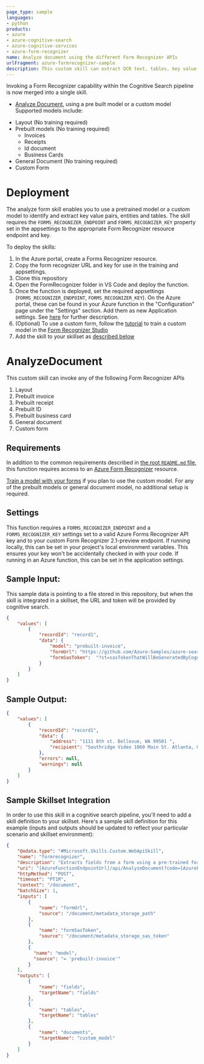 ```yaml
---
page_type: sample
languages:
- python
products:
- azure
- azure-cognitive-search
- azure-cognitive-services
- azure-form-recognizer
name: Analyze document using the different Form Recognizer APIs
urlFragment: azure-formrecognizer-sample
description: This custom skill can extract OCR text, tables, key value pairs and custom fomr fields from a document. 
---
```

Invoking a Form Recognizer capability within the Cognitive Search pipeline is now merged into a single skill.
* [Analyze Document](#AnalyzeDocument), using a pre built model or a custom model
Supported models include:
- Layout (No training required)
- Prebuilt models (No training required)
    - Invoices
    - Receipts
    - Id document
    - Business Cards
- General Document (No training required)
- Custom Form


# Deployment    

The analyze form skill enables you to use a pretrained model or a custom model to identify and extract key value pairs, entities and tables. The skill requires the `FORMS_RECOGNIZER_ENDPOINT` and `FORMS_RECOGNIZER_KEY` property set in the appsettings to the appropriate Form Recognizer resource endpoint and key.

To deploy the skills:
1. In the Azure portal, create a Forms Recognizer resource.
2. Copy the form recognizer URL and key for use in the training and appsettings.
3. Clone this repository
4. Open the FormRecognizer folder in VS Code and deploy the function.
5. Once the function is deployed, set the required appsettings (`FORMS_RECOGNIZER_ENDPOINT`, `FORMS_RECOGNIZER_KEY`).  On the Azure portal, these can be found in your Azure function in the "Configuration" page under the "Settings" section.  Add them as new Application settings.  See [here](https://docs.microsoft.com/en-us/azure/azure-functions/functions-how-to-use-azure-function-app-settings?tabs=portal#settings) for further description.  
6. (Optional) To use a custom form, follow the [tutorial](https://docs.microsoft.com/en-us/azure/applied-ai-services/form-recognizer/quickstarts/try-v3-form-recognizer-studio) to train a custom model in the [Form Recognizer Studio](https://formrecognizer.appliedai.azure.com/studio)
7. Add the skill to your skillset as [described below](#sample-skillset-integration)

# AnalyzeDocument

This custom skill can invoke any of the following Form Recognizer APIs
1. Layout
2. Prebuilt invoice
3. Prebuilt receipt
4. Prebuilt ID
5. Prebuilt business card
6. General document
7. Custom form

## Requirements

In addition to the common requirements described in [the root `README.md` file](../../README.md), this function requires access to an [Azure Form Recognizer](https://azure.microsoft.com/en-us/services/cognitive-services/form-recognizer/) resource. 

[Train a model with your forms](https://docs.microsoft.com/en-us/azure/applied-ai-services/form-recognizer/build-training-data-set) if you plan to use the custom model. For any of the prebuilt models or general document model, no additional setup is required. 

## Settings

This function requires a `FORMS_RECOGNIZER_ENDPOINT` and a `FORMS_RECOGNIZER_KEY` settings set to a valid Azure Forms Recognizer API key and to your custom Form Recognizer 2.1-preview endpoint. 
If running locally, this can be set in your project's local environment variables. This ensures your key won't be accidentally checked in with your code.
If running in an Azure function, this can be set in the application settings.

## Sample Input:

This sample data is pointing to a file stored in this repository, but when the skill is integrated in a skillset, the URL and token will be provided by cognitive search.

```json
{
    "values": [
        {
            "recordId": "record1",
            "data": { 
                "model": "prebuilt-invoice",
                "formUrl": "https://github.com/Azure-Samples/azure-search-power-skills/raw/master/SampleData/Invoice_4.pdf",
                "formSasToken":  "?st=sasTokenThatWillBeGeneratedByCognitiveSearch"
            }
        }
    ]
}
```

## Sample Output:

```json
{
    "values": [
        {
            "recordId": "record1",
            "data": {
                "address": "1111 8th st. Bellevue, WA 99501 ",
                "recipient": "Southridge Video 1060 Main St. Atlanta, GA 65024 "
            },
            "errors": null,
            "warnings": null
        }
    ]
}
```

## Sample Skillset Integration

In order to use this skill in a cognitive search pipeline, you'll need to add a skill definition to your skillset.
Here's a sample skill definition for this example (inputs and outputs should be updated to reflect your particular scenario and skillset environment):

```json
{
    "@odata.type": "#Microsoft.Skills.Custom.WebApiSkill",
    "name": "formrecognizer", 
    "description": "Extracts fields from a form using a pre-trained form recognition model",
    "uri": "[AzureFunctionEndpointUrl]/api/AnalyzeDocument?code=[AzureFunctionDefaultHostKey]",
    "httpMethod": "POST",
    "timeout": "PT1M",
    "context": "/document",
    "batchSize": 1,
    "inputs": [
        {
            "name": "formUrl",
            "source": "/document/metadata_storage_path"
        },
        {
            "name": "formSasToken",
            "source": "/document/metadata_storage_sas_token"
        },
        {
          "name": "model",
          "source": "= 'prebuilt-invoice'"
        }
    ],
    "outputs": [
        {
            "name": "fields",
            "targetName": "fields"
        },
        {
            "name": "tables",
            "targetName": "tables"
        },
        {
            "name": "documents",
            "targetName": "custom_model"
        }
    ]
}
```


